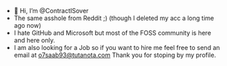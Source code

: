 - 👋 Hi, I’m @ContractISover
- The same asshole from Reddit ;) (though I deleted my acc a long time ago now)
- I hate GitHub and Microsoft but most of the FOSS community is here and here only.
- I am also looking for a Job so if you want to hire me feel free to send an email at o7saab93@tutanota.com
  Thank you for stoping by my profile.

<!---
ContractISover/ContractISover is a ✨ special ✨ repository because its `README.md` (this file) appears on your GitHub profile.
You can click the Preview link to take a look at your changes.
--->

